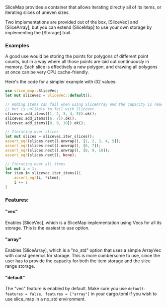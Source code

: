 SliceMap provides a container that allows iterating directly all of its items, or iterating slices of uneven sizes.

Two implementations are provided out of the box, [SliceVec] and [SliceArray], but you can extend [SliceMap] to use your own storage by implementing the [Storage] trait.

### Examples

A good use would be storing the points for polygons of different point counts, but in a way where all those points are laid out continuously in memory. Each slice is effectively a new polygon, and drawing all polygons at once can be very CPU cache-friendly.

Here's the code for a simpler example with i32 values:
```rust
use slice_map::SliceVec;
let mut slicevec = SliceVec::default();

// Adding items can fail when using SliceArray and the capacity is reached,
// but is unlikely to fail with SliceVec.
slicevec.add_items([1, 2, 3, 4, 5]).ok();
slicevec.add_items([6, 7]).ok();
slicevec.add_items([8, 9, 10]).ok();

// Iterating over slices
let mut slices = slicevec.iter_slices();
assert_eq!(slices.next().unwrap(), [1, 2, 3, 4, 5]);
assert_eq!(slices.next().unwrap(), [6, 7]);
assert_eq!(slices.next().unwrap(), [8, 9, 10]);
assert_eq!(slices.next(), None);

// Iterating over all items
let mut i = 1;
for item in slicevec.iter_items(){
    assert_eq!(i, *item);
    i += 1
}
```

### Features:
#### "vec"
Enables [SliceVec], which is a SliceMap implementation using Vecs for all its storage. This is the easiest to use option.

#### "array"
Enables [SliceArray], which is a "no_std" option that uses a simple ArrayVec with const generics for storage. This is more cumbersome to use, since the user has to provide the capacity for both the item storage and the slice range storage.

#### "default"
The "vec" feature is enabled by default. Make sure you use
```default-features = false, features = ["array"]```
in your cargo.toml if you wish to use slice_map in a no_std environment.
